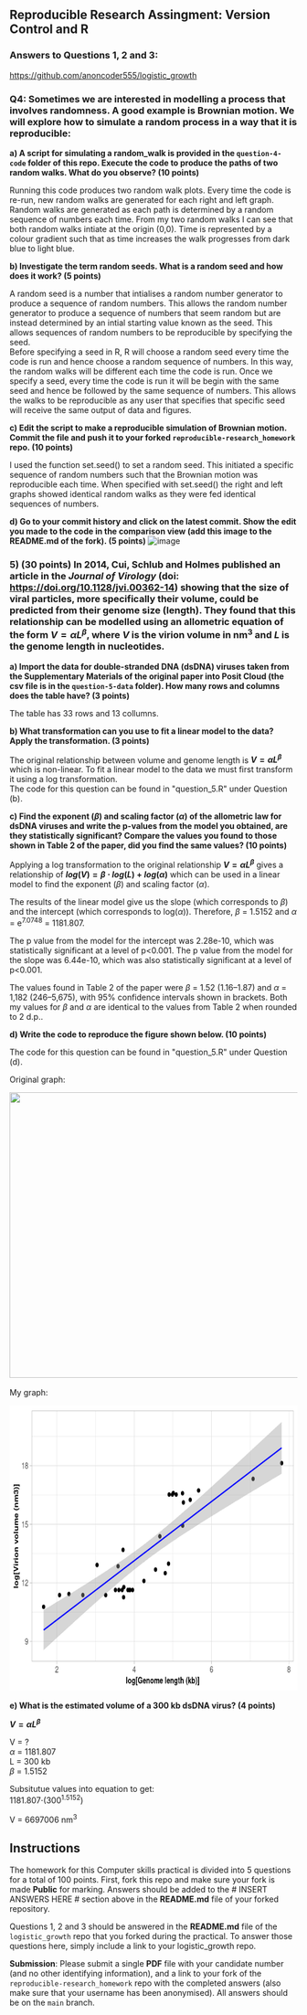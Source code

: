 ## Reproducible Research Assingment: Version Control and R

### Answers to Questions 1, 2 and 3: 
https://github.com/anoncoder555/logistic_growth

### Q4: Sometimes we are interested in modelling a process that involves randomness. A good example is Brownian motion. We will explore how to simulate a random process in a way that it is reproducible: ###

**a) A script for simulating a random_walk is provided in the `question-4-code` folder of this repo. Execute the code to produce the paths of two random walks. What do you observe? (10 points)**

Running this code produces two random walk plots. Every time the code is re-run, new random walks are generated for each right and left graph. Random walks are generated as each path is determined by a random sequence of numbers each time.
From my two random walks I can see that both random walks intiate at the origin (0,0). Time is represented by a colour gradient such that as time increases the walk progresses from dark blue to light blue. 

**b) Investigate the term **random seeds**. What is a random seed and how does it work? (5 points)**

A random seed is a number that intialises a random number generator to produce a sequence of random numbers. This allows the random number generator to produce a sequence of numbers that seem random but are instead determined by an intial starting value known as the seed. This allows sequences of random numbers to be reproducible by specifying the seed.   
Before specifying a seed in R, R will choose a random seed every time the code is run and hence choose a random sequence of numbers. In this way, the random walks will be different each time the code is run. Once we specify a seed, every time the code is run it will be begin with the same seed and hence be followed by the same sequence of numbers. This allows the walks to be reproducible as any user that specifies that specific seed will receive the same output of data and figures. 

**c) Edit the script to make a reproducible simulation of Brownian motion. Commit the file and push it to your forked `reproducible-research_homework` repo. (10 points)**

I used the function set.seed() to set a random seed. This initiated a specific sequence of random numbers such that the Brownian motion was reproducible each time. When specified with set.seed() the right and left graphs showed identical random walks as they were fed identical sequences of numbers. 

**d) Go to your commit history and click on the latest commit. Show the edit you made to the code in the comparison view (add this image to the **README.md** of the fork). (5 points)**
![image](https://github.com/user-attachments/assets/bd61b20b-7de4-4016-9904-e62ae177465d)


### 5) (**30 points**) In 2014, Cui, Schlub and Holmes published an article in the *Journal of Virology* (doi: https://doi.org/10.1128/jvi.00362-14) showing that the size of viral particles, more specifically their volume, could be predicted from their genome size (length). They found that this relationship can be modelled using an allometric equation of the form **$`V = \alpha L^{\beta}`$**, where $`V`$ is the virion volume in nm<sup>3</sup> and $`L`$ is the genome length in nucleotides. ###

**a) Import the data for double-stranded DNA (dsDNA) viruses taken from the Supplementary Materials of the original paper into Posit Cloud (the csv file is in the `question-5-data` folder). How many rows and columns does the table have? (3 points)**

The table has 33 rows and 13 collumns.

**b) What transformation can you use to fit a linear model to the data? Apply the transformation. (3 points)**

The original relationship between volume and genome length is **$`V = \alpha L^{\beta}`$** which is non-linear. To fit a linear model to the data we must first transform it using a log transformation. \
The code for this question can be found in "question_5.R" under Question (b).

**c) Find the exponent ($\beta$) and scaling factor ($\alpha$) of the allometric law for dsDNA viruses and write the p-values from the model you obtained, are they statistically significant? Compare the values you found to those shown in **Table 2** of the paper, did you find the same values? (10 points)**

Applying a log transformation to the original relationship **$`V = \alpha L^{\beta}`$** gives a relationship of **$`log(V) = \beta⋅log(L) + log(\alpha)`$** which can be used in a linear model to find the exponent ($\beta$) and scaling factor ($\alpha$).

The results of the linear model give us the slope (which corresponds to $\beta$) and the intercept (which corresponds to log($\alpha$)).
Therefore, $\beta$ = 1.5152 and $\alpha$ = e<sup>7.0748</sup> = 1181.807.

The p value from the model for the intercept was 2.28e-10, which was statistically significant at a level of p<0.001. The p value from the model for the slope was 6.44e-10, which was also statistically significant at a level of p<0.001.

The values found in Table 2 of the paper were $\beta$ = 1.52 (1.16–1.87) and $\alpha$ = 1,182 (246–5,675), with 95% confidence intervals shown in brackets. Both my values for $\beta$ and $\alpha$ are identical to the values from Table 2 when rounded to 2 d.p..


**d) Write the code to reproduce the figure shown below. (10 points)** 

The code for this question can be found in "question_5.R" under Question (d).


Original graph:
  <p align="center">
     <img src="https://github.com/josegabrielnb/reproducible-research_homework/blob/main/question-5-data/allometric_scaling.png" width="600" height="500">
  </p>

My graph:
  <p align="center">
     <img src="question_5_(d).png" width="600" height="500">
  </p>

**e) What is the estimated volume of a 300 kb dsDNA virus? (4 points)**

**$`V = \alpha L^{\beta}`$** 

V = ? \
$\alpha$ = 1181.807 \
L = 300 kb \
$\beta$ = 1.5152 

Subsitutue values into equation to get: \
1181.807⋅(300<sup>1.5152</sup>)

V = 6697006 nm<sup>3</sup>

## Instructions

The homework for this Computer skills practical is divided into 5 questions for a total of 100 points. First, fork this repo and make sure your fork is made **Public** for marking. Answers should be added to the # INSERT ANSWERS HERE # section above in the **README.md** file of your forked repository.

Questions 1, 2 and 3 should be answered in the **README.md** file of the `logistic_growth` repo that you forked during the practical. To answer those questions here, simply include a link to your logistic_growth repo.

**Submission**: Please submit a single **PDF** file with your candidate number (and no other identifying information), and a link to your fork of the `reproducible-research_homework` repo with the completed answers (also make sure that your username has been anonymised). All answers should be on the `main` branch.

